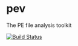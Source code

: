 pev
===

The PE file analysis toolkit

[![Build Status](https://travis-ci.org/merces/pev.png)](https://travis-ci.org/merces/pev)
